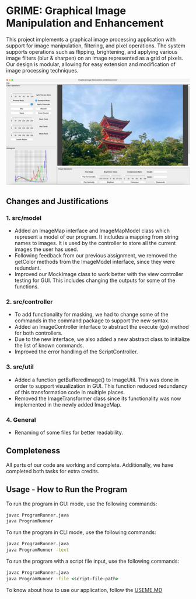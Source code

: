 # GRIME: Graphical Image Manipulation and Enhancement

This project implements a graphical image processing application with support for image manipulation, filtering, and pixel operations. The system supports operations such as flipping, brightening, and applying various image filters (blur & sharpen) on an image represented as a grid of pixels. Our design is modular, allowing for easy extension and modification of image processing techniques.

![GRIME_GUI](./res/GRIME-GUI.jpg)


## Changes and Justifications
### 1. src/model
- Added an ImageMap interface and ImageMapModel class which represent a model of our program. It includes a mapping from string names to images. It is used by the controller to store all the current images the user has used.
- Following feedback from our previous assignment, we removed the getColor methods from the ImageModel interface, since they were redundant.
- Improved our MockImage class to work better with the view controller testing for GUI. This includes changing the outputs for some of the functions.

### 2. src/controller
- To add functionality for masking, we had to change some of the commands in the command package to support the new syntax.
- Added an ImageController interface to abstract the execute (go) method for both controllers.
- Due to the new interface, we also added a new abstract class to initialize the list of known commands.
- Improved the error handling of the ScriptController.

### 3. src/util
- Added a function getBufferedImage() to ImageUtil. This was done in order to support visualization in GUI. This function reduced redundancy of this transformation code in multiple places.
- Removed the ImageTransformer class since its functionality was now implemented in the newly added ImageMap.

### 4. General
- Renaming of some files for better readability.

## Completeness
All parts of our code are working and complete. Additionally, we have completed both tasks for extra credits.

## Usage - How to Run the Program

To run the program in GUI mode, use the following commands:
```cmd
javac ProgramRunner.java
java ProgramRunner
```

To run the program in CLI mode, use the following commands:
```cmd
javac ProgramRunner.java
java ProgramRunner -text
```

To run the program with a script file input, use the following commands:
```cmd
javac ProgramRunner.java
java ProgramRunner -file <script-file-path>
```

To know about how to use our application, follow the [USEME.MD](USEME.md)
